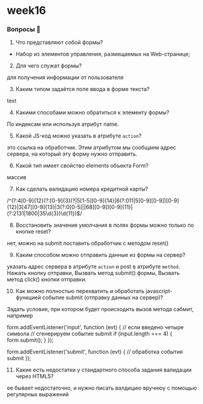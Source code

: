# week16

### Вопросы 💎

1. Что представляют собой формы?

- Набор из элементов управления, размещаемых на Web-странице;

2. Для чего служат формы?

для получения информации от пользователя

3. Каким типом задаётся поле ввода в форме текста?

text

4. Какими способами можно обратиться к элементу формы?

По индексам или используя атрибут name.

5. Какой JS-код можно указать в атрибуте `action`?

это ссылка на обработчик. Этим атрибутом мы сообщаем адрес сервера, на который эту форму нужно отправить.

6. Какой тип имеет свойство elements объекта Form?

массив

7. Как сделать валидацию номера кредитной карты?

/^(?:4[0-9]{12}(?:[0-9]{3})?|5[1-5][0-9]{14}|6(?:011|5[0-9][0-9])[0-9]{12}|3[47][0-9]{13}|3(?:0[0-5]|[68][0-9])[0-9]{11}|(?:2131|1800|35\d{3})\d{11})$/

8. Восстановить значения умолчания в полях формы можно только по кнопке reset?

нет, можно на submit поставить обработчик с методом reset()

9. Каким способом можно отправить данные из формы на сервер?

указать адрес сервера в атрибуте `action` и post в атрибуте `method`.
Нажать кнопку отправки, Вызвать метод submit() формы, Вызвать метод click() кнопки отправки.

10. Как можно полностью перехватить и обработать javascript-функцией событие submit (отправку данных на сервер)?

Задать условие, при котором будет происходить вызов метода сабмит, например

form.addEventListener('input', function (evt) {
// если введено четыре символа
// сгенерируем событие submit
if (input.length === 4) {
form.submit();
}
});

form.addEventListener('submit', function (evt) {
// обработка события submit
});

11. Какие есть недостатки у стандартного способа задания валидации через HTML5?

ее бывает недостаточно, и нужно писать валдицию вручнюу с помощью регулярных выражений
